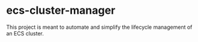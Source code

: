 # ecs-cluster-manager
This project is meant to automate and simplify the lifecycle management of an ECS cluster.

